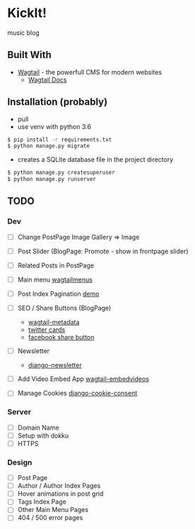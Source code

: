 # KickIt!

music blog 

## Built With

* [Wagtail](https://wagtail.io) - the powerfull CMS for modern websites
	* [Wagtail Docs](http://docs.wagtail.io/en/latest/index.html)

## Installation (probably)
* pull
* use venv with python 3.6
```bash
$ pip install -r requirements.txt
$ python manage.py migrate
```
* creates a SQLite database file in the project directory
```bash
$ python manage.py createsuperuser
$ python manage.py runserver
```

## TODO
### Dev
- [ ] Change PostPage Image Gallery => Image
- [ ] Post Slider (BlogPage: Promote - show in frontpage slider)
- [ ] Related Posts in PostPage

- [ ] Main menu [wagtailmenus](https://github.com/rkhleics/wagtailmenus)
- [ ] Post Index Pagination [demo](https://simpleisbetterthancomplex.com/tutorial/2017/03/13/how-to-create-infinite-scroll-with-django.html)
- [ ] SEO / Share Buttons (BlogPage)
	* [wagtail-metadata](https://github.com/takeflight/wagtail-metadata)
	* [twitter cards](https://developer.twitter.com/en/docs/tweets/optimize-with-cards/overview/abouts-cards)
	* [facebook share button](https://developers.facebook.com/docs/plugins/share-button/#)
- [ ] Newsletter 
	* [django-newsletter](https://github.com/dokterbob/django-newsletter)
- [ ] Add Video Embed App [wagtail-embedvideos](https://github.com/infoportugal/wagtail-embedvideos)
- [ ] Manage Cookies [django-cookie-consent](https://django-cookie-consent.readthedocs.io/en/latest/index.html)

### Server
- [ ] Domain Name
- [ ] Setup with dokku
- [ ] HTTPS

### Design
- [ ] Post Page
- [ ] Author / Author Index Pages
- [ ] Hover animations in post grid
- [ ] Tags Index Page
- [ ] Other Main Menu Pages
- [ ] 404 / 500 error pages
